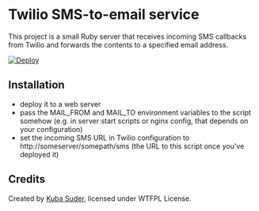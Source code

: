 # Twilio SMS-to-email service

This project is a small Ruby server that receives incoming SMS callbacks from Twilio and forwards the contents to a specified email address.

[![Deploy](https://www.herokucdn.com/deploy/button.png)](https://heroku.com/deploy)

## Installation

* deploy it to a web server
* pass the MAIL_FROM and MAIL_TO environment variables to the script somehow (e.g. in server start scripts or nginx config, that depends on your configuration)
* set the incoming SMS URL in Twilio configuration to http://someserver/somepath/sms (the URL to this script once you've deployed it)

## Credits

Created by [Kuba Suder](http://psionides.eu), licensed under WTFPL License.

